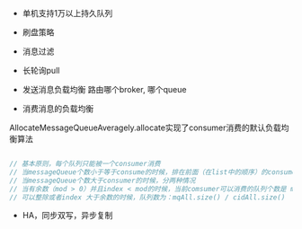 
* 单机支持1万以上持久队列

* 刷盘策略

* 消息过滤

* 长轮询pull

* 发送消息负载均衡  路由哪个broker, 哪个queue

* 消费消息的负载均衡

AllocateMessageQueueAveragely.allocate实现了consumer消费的默认负载均衡算法

```java

// 基本原则，每个队列只能被一个consumer消费
// 当messageQueue个数小于等于consume的时候，排在前面（在list中的顺序）的consumer消费一个queue，index大于messageQueue之后的consumer消费不到queue，也就是为0
// 当messageQueue个数大于consumer的时候，分两种情况
// 当有余数（mod > 0）并且index < mod的时候，当前comsumer可以消费的队列个数是 mqAll.size() / cidAll.size() + 1
// 可以整除或者index 大于余数的时候，队列数为：mqAll.size() / cidAll.size()

```

* HA，同步双写，异步复制